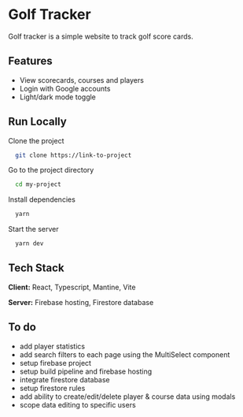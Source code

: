 
# Golf Tracker

Golf tracker is a simple website to track golf score cards.

## Features

- View scorecards, courses and players
- Login with Google accounts
- Light/dark mode toggle

## Run Locally

Clone the project

```bash
  git clone https://link-to-project
```

Go to the project directory

```bash
  cd my-project
```

Install dependencies

```bash
  yarn
```

Start the server

```bash
  yarn dev
```

## Tech Stack

**Client:** React, Typescript, Mantine, Vite

**Server:** Firebase hosting, Firestore database

## To do

- add player statistics
- add search filters to each page using the MultiSelect component
- setup firebase project
- setup build pipeline and firebase hosting
- integrate firestore database
- setup firestore rules
- add ability to create/edit/delete player & course data using modals
- scope data editing to specific users
